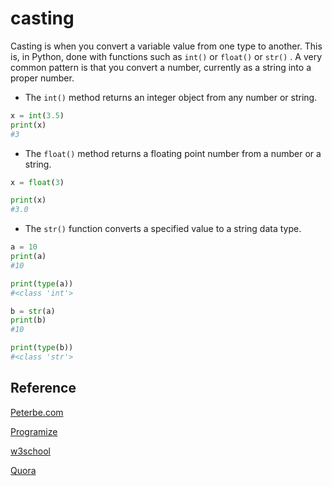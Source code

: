 # casting
Casting is when you convert a variable value from one type to another. This is, in Python, done with functions such as `int()` or `float()` or `str()` . A very common pattern is that you convert a number, currently as a string into a proper number.

- The `int()` method returns an integer object from any number or string.
```py
x = int(3.5)
print(x)
#3
```

- The `float()` method returns a floating point number from a number or a string.
```py
x = float(3)

print(x)
#3.0
```

- The `str()` function converts a specified value to a string data type.
```py
a = 10
print(a)
#10

print(type(a))
#<class 'int'>

b = str(a)
print(b)
#10

print(type(b))
#<class 'str'>

```

## Reference
[Peterbe.com](https://www.peterbe.com/plog/interesting-casting-in-python#:~:text=Casting%20is%20when%20you%20convert,string%20into%20a%20proper%20number.)

[Programize](https://www.programiz.com/python-programming/methods/built-in/float)

[w3school](https://www.w3schools.com/python/ref_func_int.asp)

[Quora](https://www.quora.com/What-is-STR-in-Python)